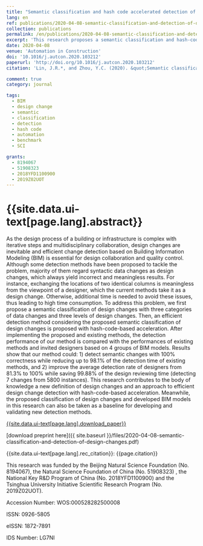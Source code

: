 ```yaml
---
title: "Semantic classification and hash code accelerated detection of design changes in BIM models"
lang: en
ref: publications/2020-04-08-semantic-classification-and-detection-of-design-changes
collection: publications
permalink: /en/publications/2020-04-08-semantic-classification-and-detection-of-design-changes
excerpt: 'This research proposes a semantic classification and hash-code-accelerated detection of design changes in BIM models'
date: 2020-04-08
venue: 'Automation in Construction'
doi: '10.1016/j.autcon.2020.103212'
paperurl: 'http://doi.org/10.1016/j.autcon.2020.103212'
citation: 'Lin, J.R.*, and Zhou, Y.C. (2020). &quot;Semantic classification and hash code accelerated detection of design changes in BIM models&quot; <i>Automation in Construction</i>. 115: 103212. doi: 10.1016/j.autcon.2020.103212'

comment: true
category: journal

tags: 
  - BIM
  - design change
  - semantic
  - classification
  - detection
  - hash code
  - automation
  - benchmark
  - SCI

grants:
  - 8194067
  - 51908323
  - 2018YFD1100900
  - 2019Z02UOT
---
```



{{site.data.ui-text[page.lang].abstract}}
====

As the design process of a building or infrastructure is complex with iterative steps and multidisciplinary collaboration, design changes are inevitable and efficient change detection based on Building Information Modeling (BIM) is essential for design collaboration and quality control. Although some detection methods have been proposed to tackle the problem, majority of them regard syntactic data changes as design changes, which always yield incorrect and meaningless results. For instance, exchanging the locations of two identical columns is meaningless from the viewpoint of a designer, which the current methods take it as a design change. Otherwise, additional time is needed to avoid these issues, thus leading to high time consumption. To address this problem, we first propose a semantic classification of design changes with three categories of data changes and three levels of design changes. Then, an efficient detection method considering the proposed semantic classification of design changes is proposed with hash-code-based acceleration. After implementing the proposed and existing methods, the detection performance of our method is compared with the performances of existing methods and invited designers based on 4 groups of BIM models. Results show that our method could: 1) detect semantic changes with 100% correctness while reducing up to 98.1% of the detection time of existing methods, and 2) improve the average detection rate of designers from 81.3% to 100% while saving 99.88% of the design reviewing time (detecting 7 changes from 5800 instances). This research contributes to the body of knowledge a new definition of design changes and an approach to efficient design change detection with hash-code-based acceleration. Meanwhile, the proposed classification of design changes and developed BIM models in this research can also be taken as a baseline for developing and validating new detection methods.

[{{site.data.ui-text[page.lang].download_paper}}](http://doi.org/10.1016/j.autcon.2020.103212)

[download preprint here]({{ site.baseurl }}/files/2020-04-08-semantic-classification-and-detection-of-design-changes.pdf)

{{site.data.ui-text[page.lang].rec_citation}}: {{page.citation}}

This research was funded by the Beijing Natural Science Foundation (No. 8194067), the Natural Science Foundation of China (No. 51908323) , the National Key R&D Program of China (No. 2018YFD1100900) and the Tsinghua University Initiative Scientific Research Program (No. 2019Z02UOT).

Accession Number: WOS:000528282500008

ISSN: 0926-5805

eISSN: 1872-7891

IDS Number: LG7NI